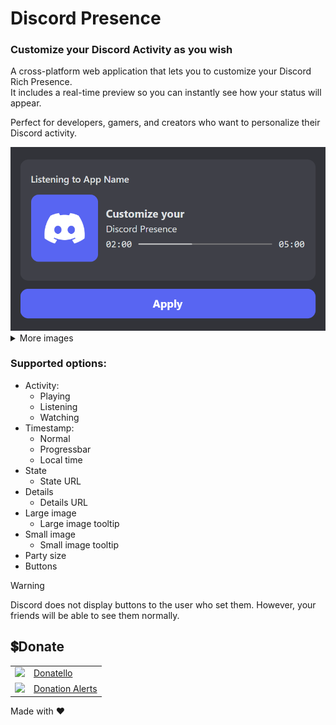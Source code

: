 # Discord Presence

### Customize your Discord Activity as you wish

A cross-platform web application that lets you to customize your Discord Rich Presence.<br>
It includes a real-time preview so you can instantly see how your status will appear.

Perfect for developers, gamers, and creators who want to personalize their Discord activity.

<img src="github/images/main_example.png" width="640px">

<details>
	<summary>More images</summary>
	<img src="github/images/example1.png" width="640px">
	<img src="github/images/example2.png" width="640px">
</details>

### Supported options:
- Activity:
  - Playing
  - Listening
  - Watching
- Timestamp:
  - Normal
  - Progressbar
  - Local time
- State
  - State URL
- Details
  - Details URL
- Large image
  - Large image tooltip
- Small image
  - Small image tooltip
- Party size
- Buttons

> [!WARNING]
> Discord does not display buttons to the user who set them.
> However, your friends will be able to see them normally.

## 💲Donate
<table>
  <tr>
    <td>
       <img width="18px" src="https://www.google.com/s2/favicons?domain=https://donatello.to&sz=256">
    </td>
    <td>
      <a href="https://donatello.to/super_zombi">Donatello</a>
    </td>
  </tr>
  <tr>
    <td>
       <img width="18px" src="https://www.google.com/s2/favicons?domain=https://www.donationalerts.com&sz=256">
    </td>
    <td>
      <a href="https://www.donationalerts.com/r/super_zombi">Donation Alerts</a>
    </td>
  </tr>
</table>

Made with ❤️

